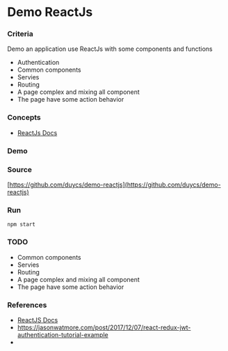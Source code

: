 # Demo ReactJs

### Criteria
Demo an application use ReactJs with some components and functions
- Authentication
- Common components
- Servies
- Routing
- A page complex and mixing all component
- The page have some action behavior

### Concepts
- [ReactJs Docs](https://reactjs.org/docs/getting-started.html)

### Demo

### Source
[https://github.com/duycs/demo-reactjs](https://github.com/duycs/demo-reactjs)

### Run
```
npm start
```

### TODO
- Common components
- Servies
- Routing
- A page complex and mixing all component
- The page have some action behavior

### References
- [ReactJS Docs](https://angular.io/docs)
- https://jasonwatmore.com/post/2017/12/07/react-redux-jwt-authentication-tutorial-example
- 